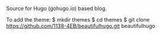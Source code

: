 Source for Hugo (gohugo.io) based blog.

To add the theme:
$ mkdir themes
$ cd themes
$ git clone https://github.com/1138-4EB/beautifulhugo.git beautifulhugo

